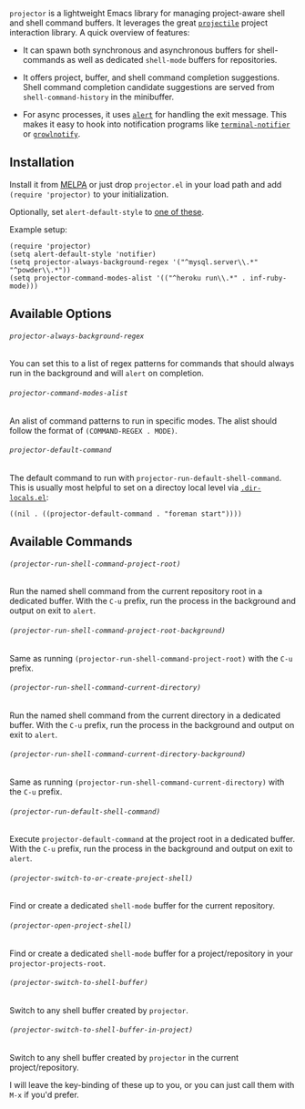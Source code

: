 `projector` is a lightweight Emacs library for managing project-aware shell and shell command buffers. It leverages the great [`projectile`](https://github.com/bbatsov/projectile) project interaction library. A quick overview of features:

* It can spawn both synchronous and asynchronous buffers for shell-commands as well as dedicated `shell-mode` buffers for repositories.

* It offers project, buffer, and shell command completion suggestions. Shell command completion candidate suggestions are served from `shell-command-history` in the minibuffer.

* For async processes, it uses [`alert`](https://github.com/jwiegley/alert) for handling the exit message. This makes it easy to hook into notification programs like [`terminal-notifier`](https://github.com/alloy/terminal-notifier) or [`growlnotify`](http://growl.info/downloads).

## Installation

Install it from [MELPA](http://melpa.milkbox.net) or just drop `projector.el` in your load path and add `(require 'projector)` to your initialization.

Optionally, set `alert-default-style` to [one of these](https://github.com/jwiegley/alert/blob/master/alert.el#L123-L128).

Example setup:

``` elisp
(require 'projector)  
(setq alert-default-style 'notifier)
(setq projector-always-background-regex '("^mysql.server\\.*" "^powder\\.*"))
(setq projector-command-modes-alist '(("^heroku run\\.*" . inf-ruby-mode)))
```

## Available Options

###### `projector-always-background-regex`

You can set this to a list of regex patterns for commands that should
always run in the background and will `alert` on completion.

###### `projector-command-modes-alist`

An alist of command patterns to run in specific modes. The alist
should follow the format of `(COMMAND-REGEX . MODE)`.

###### `projector-default-command`

The default command to run with
`projector-run-default-shell-command`. This is usually most helpful to
set on a directoy local level via
[`.dir-locals.el`](http://www.gnu.org/software/emacs/manual/html_node/elisp/Directory-Local-Variables.html):

``` elisp
((nil . ((projector-default-command . "foreman start"))))
```

## Available Commands

###### `(projector-run-shell-command-project-root)`

Run the named shell command from the current repository root in a
dedicated buffer. With the `C-u` prefix, run the process in the
background and output on exit to `alert`.

###### `(projector-run-shell-command-project-root-background)`

Same as running `(projector-run-shell-command-project-root)` with the `C-u` prefix.

###### `(projector-run-shell-command-current-directory)`

Run the named shell command from the current directory in a dedicated
buffer. With the `C-u` prefix, run the process in the background and
output on exit to `alert`.

###### `(projector-run-shell-command-current-directory-background)`

Same as running `(projector-run-shell-command-current-directory)` with the `C-u` prefix.

###### `(projector-run-default-shell-command)`

Execute `projector-default-command` at the project root in a dedicated
buffer. With the `C-u` prefix, run the process in the background and
output on exit to `alert`.

###### `(projector-switch-to-or-create-project-shell)`

Find or create a dedicated `shell-mode` buffer for the current repository.

###### `(projector-open-project-shell)`

Find or create a dedicated `shell-mode` buffer for a project/repository in your `projector-projects-root`.

###### `(projector-switch-to-shell-buffer)`

Switch to any shell buffer created by `projector`.

###### `(projector-switch-to-shell-buffer-in-project)`

Switch to any shell buffer created by `projector` in the current
project/repository.

I will leave the key-binding of these up to you, or you can just call
them with `M-x` if you'd prefer.
